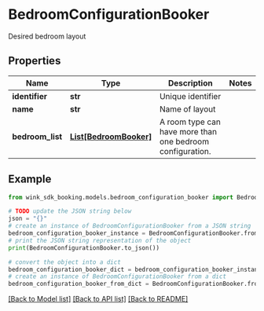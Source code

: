 # BedroomConfigurationBooker

Desired bedroom layout

## Properties

Name | Type | Description | Notes
------------ | ------------- | ------------- | -------------
**identifier** | **str** | Unique identifier | 
**name** | **str** | Name of layout | 
**bedroom_list** | [**List[BedroomBooker]**](BedroomBooker.md) | A room type can have more than one bedroom configuration. | 

## Example

```python
from wink_sdk_booking.models.bedroom_configuration_booker import BedroomConfigurationBooker

# TODO update the JSON string below
json = "{}"
# create an instance of BedroomConfigurationBooker from a JSON string
bedroom_configuration_booker_instance = BedroomConfigurationBooker.from_json(json)
# print the JSON string representation of the object
print(BedroomConfigurationBooker.to_json())

# convert the object into a dict
bedroom_configuration_booker_dict = bedroom_configuration_booker_instance.to_dict()
# create an instance of BedroomConfigurationBooker from a dict
bedroom_configuration_booker_from_dict = BedroomConfigurationBooker.from_dict(bedroom_configuration_booker_dict)
```
[[Back to Model list]](../README.md#documentation-for-models) [[Back to API list]](../README.md#documentation-for-api-endpoints) [[Back to README]](../README.md)


